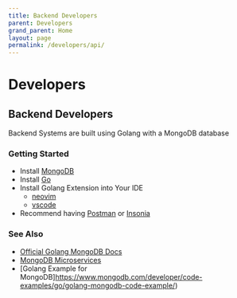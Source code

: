 ```yaml
---
title: Backend Developers
parent: Developers
grand_parent: Home
layout: page
permalink: /developers/api/
---
```


# Developers

## Backend Developers

Backend Systems are built using Golang with a MongoDB database

### Getting Started

- Install [MongoDB](https://www.mongodb.com/docs/manual/administration/install-on-linux/)
- Install [Go](https://go.dev/dl/)
- Install Golang Extension into Your IDE
  - [neovim](https://github.com/fatih/vim-go)
  - [vscode](https://marketplace.visualstudio.com/items?itemName=golang.Go)
- Recommend having [Postman](https://www.postman.com/downloads/) or [Insonia](https://insomnia.rest/download)

### See Also

- [Official Golang MongoDB Docs](https://www.mongodb.com/developer/languages/go/)
- [MongoDB Microservices](https://github.com/mmorejon/microservices-docker-go-mongodb)
- [Golang Example for MongoDB]https://www.mongodb.com/developer/code-examples/go/golang-mongodb-code-example/)
